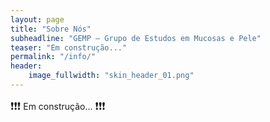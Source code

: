 ```yaml
---
layout: page
title: "Sobre Nós"
subheadline: "GEMP — Grupo de Estudos em Mucosas e Pele"
teaser: "Em construção..."
permalink: "/info/"
header:
    image_fullwidth: "skin_header_01.png"
---
```


<big>❗❗❗</big> Em construção... <big>❗❗❗</big>